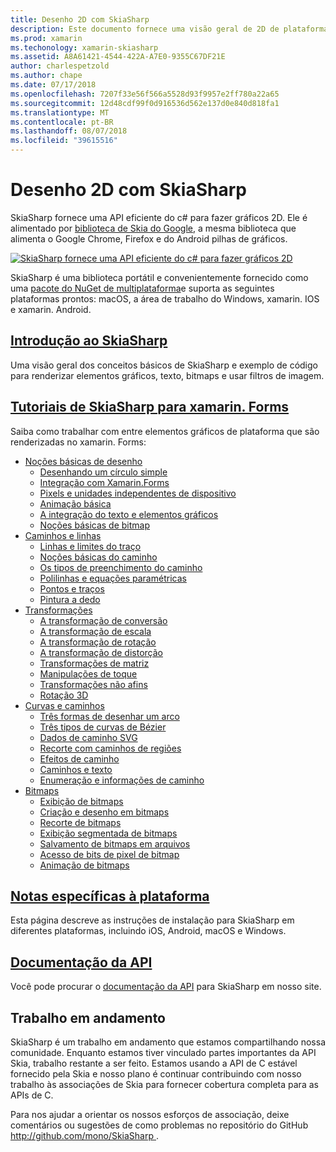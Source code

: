 ```yaml
---
title: Desenho 2D com SkiaSharp
description: Este documento fornece uma visão geral de 2D de plataforma cruzada com SkiaSharp de desenho. Ele vincula vários guias que descrevem SkiaSharp e suas várias APIs.
ms.prod: xamarin
ms.techonology: xamarin-skiasharp
ms.assetid: A8A61421-4544-422A-A7E0-9355C67DF21E
author: charlespetzold
ms.author: chape
ms.date: 07/17/2018
ms.openlocfilehash: 7207f33e56f566a5528d93f9957e2ff780a22a65
ms.sourcegitcommit: 12d48cdf99f0d916536d562e137d0e840d818fa1
ms.translationtype: MT
ms.contentlocale: pt-BR
ms.lasthandoff: 08/07/2018
ms.locfileid: "39615516"
---
```

# <a name="2d-drawing-with-skiasharp"></a>Desenho 2D com SkiaSharp

SkiaSharp fornece uma API eficiente do c# para fazer gráficos 2D. Ele é alimentado por [biblioteca de Skia do Google](http://skia.org), a mesma biblioteca que alimenta o Google Chrome, Firefox e do Android pilhas de gráficos.

[![](images/ide-sml.png "SkiaSharp fornece uma API eficiente do c# para fazer gráficos 2D")](images/ide.png#lightbox)

SkiaSharp é uma biblioteca portátil e convenientemente fornecido como uma [pacote do NuGet de multiplataforma](https://www.nuget.org/packages/SkiaSharp)e suporta as seguintes plataformas prontos: macOS, a área de trabalho do Windows, xamarin. IOS e xamarin. Android.

## <a name="introduction-to-skiasharpgraphics-gamesskiasharpintroductionmd"></a>[Introdução ao SkiaSharp](~/graphics-games/skiasharp/introduction.md)

Uma visão geral dos conceitos básicos de SkiaSharp e exemplo de código para renderizar elementos gráficos, texto, bitmaps e usar filtros de imagem.

## <a name="skiasharp-tutorials-for-xamarinformsxamarin-formsuser-interfacegraphicsskiasharpindexmd"></a>[Tutoriais de SkiaSharp para xamarin. Forms](~/xamarin-forms/user-interface/graphics/skiasharp/index.md)

Saiba como trabalhar com entre elementos gráficos de plataforma que são renderizadas no xamarin. Forms:

- [Noções básicas de desenho](~/xamarin-forms/user-interface/graphics/skiasharp/basics/index.md)
  * [Desenhando um círculo simple](~/xamarin-forms/user-interface/graphics/skiasharp/basics/circle.md)
  * [Integração com Xamarin.Forms](~/xamarin-forms/user-interface/graphics/skiasharp/basics/integration.md)
  * [Pixels e unidades independentes de dispositivo](~/xamarin-forms/user-interface/graphics/skiasharp/basics/pixels.md)
  * [Animação básica](~/xamarin-forms/user-interface/graphics/skiasharp/basics/animation.md)
  * [A integração do texto e elementos gráficos](~/xamarin-forms/user-interface/graphics/skiasharp/basics/text.md)
  * [Noções básicas de bitmap](~/xamarin-forms/user-interface/graphics/skiasharp/basics/bitmaps.md)
- [Caminhos e linhas](~/xamarin-forms/user-interface/graphics/skiasharp/paths/index.md)
  * [Linhas e limites do traço](~/xamarin-forms/user-interface/graphics/skiasharp/paths/lines.md)
  * [Noções básicas do caminho](~/xamarin-forms/user-interface/graphics/skiasharp/paths/paths.md)
  * [Os tipos de preenchimento do caminho](~/xamarin-forms/user-interface/graphics/skiasharp/paths/fill-types.md)
  * [Polilinhas e equações paramétricas](~/xamarin-forms/user-interface/graphics/skiasharp/paths/polylines.md)
  * [Pontos e traços](~/xamarin-forms/user-interface/graphics/skiasharp/paths/dots.md)
  * [Pintura a dedo](~/xamarin-forms/user-interface/graphics/skiasharp/paths/finger-paint.md)
- [Transformações](~/xamarin-forms/user-interface/graphics/skiasharp/transforms/index.md)
  * [A transformação de conversão](~/xamarin-forms/user-interface/graphics/skiasharp/transforms/translate.md)
  * [A transformação de escala](~/xamarin-forms/user-interface/graphics/skiasharp/transforms/scale.md)
  * [A transformação de rotação](~/xamarin-forms/user-interface/graphics/skiasharp/transforms/rotate.md)
  * [A transformação de distorção](~/xamarin-forms/user-interface/graphics/skiasharp/transforms/skew.md)
  * [Transformações de matriz](~/xamarin-forms/user-interface/graphics/skiasharp/transforms/matrix.md)
  * [Manipulações de toque](~/xamarin-forms/user-interface/graphics/skiasharp/transforms/touch.md)
  * [Transformações não afins](~/xamarin-forms/user-interface/graphics/skiasharp/transforms/non-affine.md)
  * [Rotação 3D](~/xamarin-forms/user-interface/graphics/skiasharp/transforms/3d-rotation.md)
- [Curvas e caminhos](~/xamarin-forms/user-interface/graphics/skiasharp/curves/index.md)
  * [Três formas de desenhar um arco](~/xamarin-forms/user-interface/graphics/skiasharp/curves/arcs.md)
  * [Três tipos de curvas de Bézier](~/xamarin-forms/user-interface/graphics/skiasharp/curves/beziers.md)
  * [Dados de caminho SVG](~/xamarin-forms/user-interface/graphics/skiasharp/curves/path-data.md)
  * [Recorte com caminhos de regiões](~/xamarin-forms/user-interface/graphics/skiasharp/curves/clipping.md)
  * [Efeitos de caminho](~/xamarin-forms/user-interface/graphics/skiasharp/curves/effects.md)
  * [Caminhos e texto](~/xamarin-forms/user-interface/graphics/skiasharp/curves/text-paths.md)
  * [Enumeração e informações de caminho](~/xamarin-forms/user-interface/graphics/skiasharp/curves/information.md)
- [Bitmaps](~/xamarin-forms/user-interface/graphics/skiasharp/bitmaps/index.md)
  * [Exibição de bitmaps](~/xamarin-forms/user-interface/graphics/skiasharp/bitmaps/displaying.md)
  * [Criação e desenho em bitmaps](~/xamarin-forms/user-interface/graphics/skiasharp/bitmaps/drawing.md)
  * [Recorte de bitmaps](~/xamarin-forms/user-interface/graphics/skiasharp/bitmaps/cropping.md)
  * [Exibição segmentada de bitmaps](~/xamarin-forms/user-interface/graphics/skiasharp/bitmaps/segmented.md)
  * [Salvamento de bitmaps em arquivos](~/xamarin-forms/user-interface/graphics/skiasharp/bitmaps/saving.md)
  * [Acesso de bits de pixel de bitmap](~/xamarin-forms/user-interface/graphics/skiasharp/bitmaps/pixel-bits.md)
  * [Animação de bitmaps](~/xamarin-forms/user-interface/graphics/skiasharp/bitmaps/animating.md)

## <a name="platform-specific-notesgraphics-gamesskiasharpplatformmd"></a>[Notas específicas à plataforma](~/graphics-games/skiasharp/platform.md)

Esta página descreve as instruções de instalação para SkiaSharp em diferentes plataformas, incluindo iOS, Android, macOS e Windows.

## <a name="api-documentationhttpsdeveloperxamarincomapinamespaceskiasharp"></a>[Documentação da API](https://developer.xamarin.com/api/namespace/SkiaSharp/)

Você pode procurar o [documentação da API](https://developer.xamarin.com/api/namespace/SkiaSharp/) para SkiaSharp em nosso site.

## <a name="work-in-progress"></a>Trabalho em andamento

SkiaSharp é um trabalho em andamento que estamos compartilhando nossa comunidade. Enquanto estamos tiver vinculado partes importantes da API Skia, trabalho restante a ser feito. Estamos usando a API de C estável fornecido pela Skia e nosso plano é continuar contribuindo com nosso trabalho às associações de Skia para fornecer cobertura completa para as APIs de C.

Para nos ajudar a orientar os nossos esforços de associação, deixe comentários ou sugestões de como problemas no repositório do GitHub [ http://github.com/mono/SkiaSharp ](http://github.com/mono/SkiaSharp).
